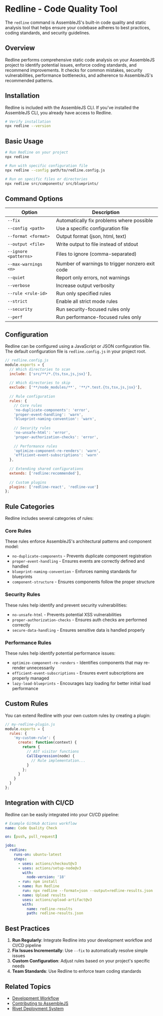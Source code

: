 # Redline - Code Quality Tool

The `redline` command is AssembleJS's built-in code quality and static analysis tool that helps ensure your codebase adheres to best practices, coding standards, and security guidelines.

## Overview

Redline performs comprehensive static code analysis on your AssembleJS project to identify potential issues, enforce coding standards, and recommend improvements. It checks for common mistakes, security vulnerabilities, performance bottlenecks, and adherence to AssembleJS's recommended patterns.

## Installation

Redline is included with the AssembleJS CLI. If you've installed the AssembleJS CLI, you already have access to Redline.

```bash
# Verify installation
npx redline --version
```

## Basic Usage

```bash
# Run Redline on your project
npx redline

# Run with specific configuration file
npx redline --config path/to/redline.config.js

# Run on specific files or directories
npx redline src/components/ src/blueprints/
```

## Command Options

| Option | Description |
|--------|-------------|
| `--fix` | Automatically fix problems where possible |
| `--config <path>` | Use a specific configuration file |
| `--format <format>` | Output format (json, html, text) |
| `--output <file>` | Write output to file instead of stdout |
| `--ignore <patterns>` | Files to ignore (comma-separated) |
| `--max-warnings <n>` | Number of warnings to trigger nonzero exit code |
| `--quiet` | Report only errors, not warnings |
| `--verbose` | Increase output verbosity |
| `--rule <rule-id>` | Run only specified rules |
| `--strict` | Enable all strict mode rules |
| `--security` | Run security-focused rules only |
| `--perf` | Run performance-focused rules only |

## Configuration

Redline can be configured using a JavaScript or JSON configuration file. The default configuration file is `redline.config.js` in your project root.

```javascript
// redline.config.js
module.exports = {
  // Which directories to scan
  include: ['src/**/*.{ts,tsx,js,jsx}'],
  
  // Which directories to skip
  exclude: ['**/node_modules/**', '**/*.test.{ts,tsx,js,jsx}'],
  
  // Rule configuration
  rules: {
    // Core rules
    'no-duplicate-components': 'error',
    'proper-event-handling': 'warn',
    'blueprint-naming-convention': 'warn',
    
    // Security rules
    'no-unsafe-html': 'error',
    'proper-authorization-checks': 'error',
    
    // Performance rules
    'optimize-component-re-renders': 'warn',
    'efficient-event-subscriptions': 'warn'
  },
  
  // Extending shared configurations
  extends: ['redline:recommended'],
  
  // Custom plugins
  plugins: ['redline-react', 'redline-vue']
};
```

## Rule Categories

Redline includes several categories of rules:

### Core Rules

These rules enforce AssembleJS's architectural patterns and component model:

- `no-duplicate-components` - Prevents duplicate component registration
- `proper-event-handling` - Ensures events are correctly defined and handled
- `blueprint-naming-convention` - Enforces naming standards for blueprints
- `component-structure` - Ensures components follow the proper structure

### Security Rules

These rules help identify and prevent security vulnerabilities:

- `no-unsafe-html` - Prevents potential XSS vulnerabilities
- `proper-authorization-checks` - Ensures auth checks are performed correctly
- `secure-data-handling` - Ensures sensitive data is handled properly

### Performance Rules

These rules help identify potential performance issues:

- `optimize-component-re-renders` - Identifies components that may re-render unnecessarily
- `efficient-event-subscriptions` - Ensures event subscriptions are properly managed
- `lazy-load-blueprints` - Encourages lazy loading for better initial load performance

## Custom Rules

You can extend Redline with your own custom rules by creating a plugin:

```javascript
// my-redline-plugin.js
module.exports = {
  rules: {
    'my-custom-rule': {
      create: function(context) {
        return {
          // AST visitor functions
          CallExpression(node) {
            // Rule implementation...
          }
        };
      }
    }
  }
};
```

## Integration with CI/CD

Redline can be easily integrated into your CI/CD pipeline:

```yaml
# Example GitHub Actions workflow
name: Code Quality Check

on: [push, pull_request]

jobs:
  redline:
    runs-on: ubuntu-latest
    steps:
      - uses: actions/checkout@v3
      - uses: actions/setup-node@v3
        with:
          node-version: '18'
      - run: npm install
      - name: Run Redline
        run: npx redline --format=json --output=redline-results.json
      - name: Upload results
        uses: actions/upload-artifact@v3
        with:
          name: redline-results
          path: redline-results.json
```

## Best Practices

1. **Run Regularly**: Integrate Redline into your development workflow and CI/CD pipeline
2. **Fix Issues Incrementally**: Use `--fix` to automatically resolve simple issues
3. **Custom Configuration**: Adjust rules based on your project's specific needs
4. **Team Standards**: Use Redline to enforce team coding standards

## Related Topics

- [Development Workflow](development-workflow)
- [Contributing to AssembleJS](contributing-to-assemblejs)
- [Rivet Deployment System](rivet-deployment-system)